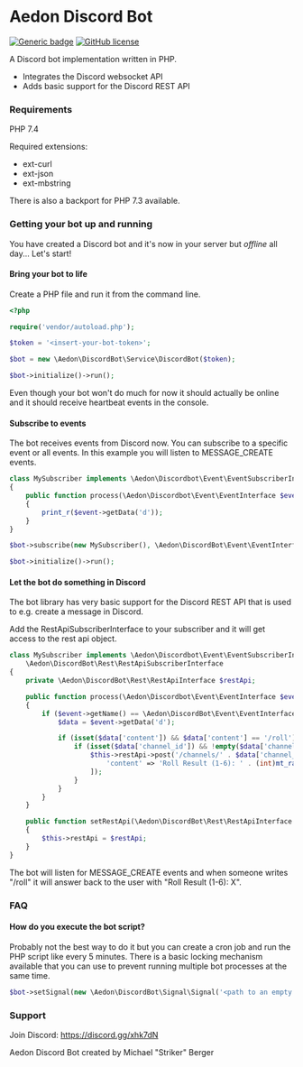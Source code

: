 # Aedon Discord Bot

[![Generic badge](https://img.shields.io/badge/Version-0.7.0-green)](https://github.com/RyseSlade/discord-bot/releases)
[![GitHub license](https://img.shields.io/badge/License-MIT-green)](https://github.com/RyseSlade/discord-bot/blob/master/LICENSE)

A Discord bot implementation written in PHP.

* Integrates the Discord websocket API
* Adds basic support for the Discord REST API

### Requirements

PHP 7.4

Required extensions:
* ext-curl
* ext-json
* ext-mbstring

There is also a backport for PHP 7.3 available.

### Getting your bot up and running

You have created a Discord bot and it's now in your server but _offline_ all day... Let's start!

#### Bring your bot to life

Create a PHP file and run it from the command line.

```php
<?php

require('vendor/autoload.php');

$token = '<insert-your-bot-token>';

$bot = new \Aedon\DiscordBot\Service\DiscordBot($token);

$bot->initialize()->run();
```

Even though your bot won't do much for now it should actually be online and it should receive heartbeat events in the console.

#### Subscribe to events

The bot receives events from Discord now. You can subscribe to a specific event or all events. In this example you will listen to MESSAGE_CREATE events.

```php
class MySubscriber implements \Aedon\Discordbot\Event\EventSubscriberInterface
{
    public function process(\Aedon\Discordbot\Event\EventInterface $event): void
    {
        print_r($event->getData('d'));
    }
}

$bot->subscribe(new MySubscriber(), \Aedon\DiscordBot\Event\EventInterface::MESSAGE_CREATE);

$bot->initialize()->run();
```

#### Let the bot do something in Discord

The bot library has very basic support for the Discord REST API that is used to e.g. create a message in Discord.

Add the RestApiSubscriberInterface to your subscriber and it will get access to the rest api object.

```php
class MySubscriber implements \Aedon\Discordbot\Event\EventSubscriberInterface, 
    \Aedon\DiscordBot\Rest\RestApiSubscriberInterface
{
    private \Aedon\DiscordBot\Rest\RestApiInterface $restApi;

    public function process(\Aedon\Discordbot\Event\EventInterface $event): void
    {
        if ($event->getName() == \Aedon\DiscordBot\Event\EventInterface::MESSAGE_CREATE) {
            $data = $event->getData('d');

            if (isset($data['content']) && $data['content'] == '/roll') {
                if (isset($data['channel_id']) && !empty($data['channel_id'])) {
                    $this->restApi->post('/channels/' . $data['channel_id'] . '/messages', [
                        'content' => 'Roll Result (1-6): ' . (int)mt_rand(1, 6),
                    ]);
                }
            }
        }
    }

    public function setRestApi(\Aedon\DiscordBot\Rest\RestApiInterface $restApi): void
    {
        $this->restApi = $restApi;
    }
}
```

The bot will listen for MESSAGE_CREATE events and when someone writes "/roll" it will answer back to the user with "Roll Result (1-6): X".

### FAQ

#### How do you execute the bot script?

Probably not the best way to do it but you can create a cron job and run the PHP script like every 5 minutes. There is a basic locking mechanism available that you can use to prevent running multiple bot processes at the same time.

```php
$bot->setSignal(new \Aedon\DiscordBot\Signal\Signal('<path to an empty writable directory>'));
```

### Support

Join Discord: https://discord.gg/xhk7dN

Aedon Discord Bot created by Michael "Striker" Berger
